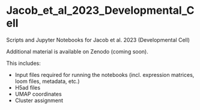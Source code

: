 # Jacob_et_al_2023_Developmental_Cell
Scripts and Jupyter Notebooks for Jacob et al. 2023 (Developmental Cell) 

Additional material is available on Zenodo (coming soon).

This includes:
- Input files required for running the notebooks (incl. expression matrices, loom files, metadata, etc.)
- H5ad files
- UMAP coordinates
- Cluster assignment
